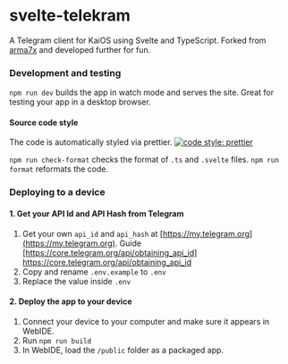 # svelte-telekram

A Telegram client for KaiOS using Svelte and TypeScript. Forked from [arma7x](https://github.com/arma7x/svelte-telekram) and developed further for fun.

### Development and testing

`npm run dev` builds the app in watch mode and serves the site. Great for testing your app in a desktop browser.

#### Source code style

The code is automatically styled via prettier. [![code style: prettier](https://img.shields.io/badge/code_style-prettier-ff69b4.svg?style=flat-square)](https://github.com/prettier/prettier)

`npm run check-format` checks the format of `.ts` and `.svelte` files. `npm run format` reformats the code.

### Deploying to a device

#### 1. Get your API Id and API Hash from Telegram

1. Get your own `api_id` and `api_hash` at [https://my.telegram.org](https://my.telegram.org). Guide [https://core.telegram.org/api/obtaining_api_id] https://core.telegram.org/api/obtaining_api_id
2. Copy and rename `.env.example` to `.env`
3. Replace the value inside `.env`

#### 2. Deploy the app to your device

1. Connect your device to your computer and make sure it appears in WebIDE.
2. Run `npm run build`
3. In WebIDE, load the `/public` folder as a packaged app.
